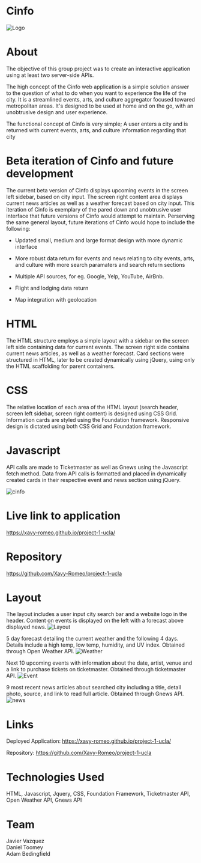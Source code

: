 # Cinfo
![Logo](assets/images/logo.png)

 # About
The objective of this group project was to create an interactive application using at least two server-side APIs.

The high concept of the Cinfo web application is a simple solution answer to the question of what to do when you want to experience the life of the city. It is a streamlined events, arts, and culture aggregator focused towared metropolitan areas. It's designed to be used at home and on the go, with an unobtrusive design and user experience. 

The functional concept of Cinfo is very simple; A user enters a city and is returned with current events, arts, and culture information regarding that city

# Beta iteration of Cinfo and future development

The current beta version of Cinfo displays upcoming events in the screen left sidebar, based on city input. The screen right content area displays current news articles as well as a weather forecast based on city input. This iteration of Cinfo is exemplary of the pared down and unobtrusive user interface that future versions of Cinfo would attempt to maintain. Perserving the same general layout, future iterations of Cinfo would hope to include the following:

* Updated small, medium and large format design with more dynamic interface

* More robust data return for events and news relating to city events, arts, and culture with more search paramaters and search return sections

* Multiple API sources, for eg. Google, Yelp, YouTube, AirBnb.

* Flight and lodging data return

* Map integration with geolocation

# HTML

The HTML structure employs a simple layout with a sidebar on the screen left side containing data for current events. The screen right side contains current news articles, as well as a weather forecast. Card sections were structured in HTML, later to be created dynamically using jQuery, using only the HTML scaffolding for parent containers.

# CSS

The relative location of each area of the HTML layout (search header, screen left sidebar, screen right content) is designed using CSS Grid. Information cards are styled using the Foundation framework. Responsive design is dictated using both CSS Grid and Foundation framework.

# Javascript

API calls are made to Ticketmaster as well as Gnews using the Javascript fetch method. Data from API calls is formatted and placed in dynamically created cards in their respective event and news section using jQuery.

![cinfo](/assets/images/cinfo.jpg)

# Live link to application

https://xavy-romeo.github.io/project-1-ucla/

# Repository

https://github.com/Xavy-Romeo/project-1-ucla

# Layout
The layout includes a user input city search bar and a website logo in the header. Content on events is displayed on the left with a forecast above displayed news.
![Layout](assets/images/layout.png)

5 day forecast detailing the current weather and the following 4 days. Details include a high temp, low temp, humidity, and UV index. Obtained through Open Weather API.
![Weather](assets/images/forecast.png)

Next 10 upcoming events with information about the date, artist, venue and a link to purchase tickets on ticketmaster. Obtained through ticketmaster API.
![Event](assets/images/event.png)

9 most recent news articles about searched city including a title, detail photo, source, and link to read full article. Obtained through Gnews API.
![news](assets/images/news.png)

# Links
Deployed Application: https://xavy-romeo.github.io/project-1-ucla/

Repository: https://github.com/Xavy-Romeo/project-1-ucla

# Technologies Used
HTML, Javascript, Jquery, CSS, Foundation Framework, Ticketmaster API, Open Weather API, Gnews API

# Team
Javier Vazquez </br>
Daniel Toomey </br>
Adam Bedingfield
